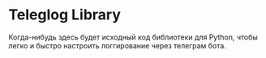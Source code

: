 # Teleglog Library

Когда-нибудь здесь будет исходный код библиотеки для Python, чтобы легко и быстро настроить логгирование через телеграм бота.
